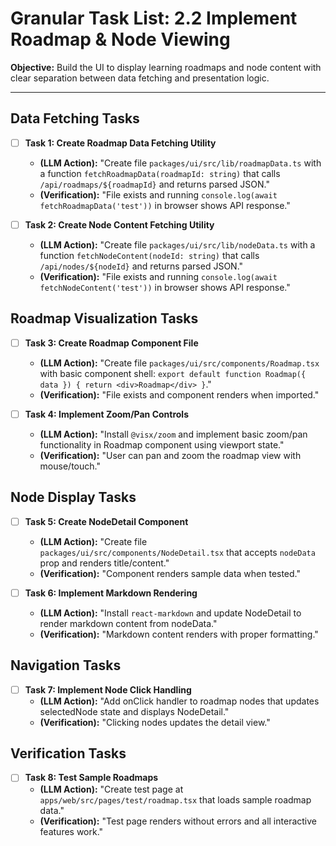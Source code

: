 # Granular Task List: 2.2 Implement Roadmap & Node Viewing

**Objective:** Build the UI to display learning roadmaps and node content with clear separation between data fetching and presentation logic.

---

## Data Fetching Tasks

- [ ] **Task 1: Create Roadmap Data Fetching Utility**
    - **(LLM Action):** "Create file `packages/ui/src/lib/roadmapData.ts` with a function `fetchRoadmapData(roadmapId: string)` that calls `/api/roadmaps/${roadmapId}` and returns parsed JSON."
    - **(Verification):** "File exists and running `console.log(await fetchRoadmapData('test'))` in browser shows API response."

- [ ] **Task 2: Create Node Content Fetching Utility**
    - **(LLM Action):** "Create file `packages/ui/src/lib/nodeData.ts` with a function `fetchNodeContent(nodeId: string)` that calls `/api/nodes/${nodeId}` and returns parsed JSON."
    - **(Verification):** "File exists and running `console.log(await fetchNodeContent('test'))` in browser shows API response."

## Roadmap Visualization Tasks

- [ ] **Task 3: Create Roadmap Component File**
    - **(LLM Action):** "Create file `packages/ui/src/components/Roadmap.tsx` with basic component shell: `export default function Roadmap({ data }) { return <div>Roadmap</div> }`."
    - **(Verification):** "File exists and component renders when imported."

- [ ] **Task 4: Implement Zoom/Pan Controls**
    - **(LLM Action):** "Install `@visx/zoom` and implement basic zoom/pan functionality in Roadmap component using viewport state."
    - **(Verification):** "User can pan and zoom the roadmap view with mouse/touch."

## Node Display Tasks

- [ ] **Task 5: Create NodeDetail Component**
    - **(LLM Action):** "Create file `packages/ui/src/components/NodeDetail.tsx` that accepts `nodeData` prop and renders title/content."
    - **(Verification):** "Component renders sample data when tested."

- [ ] **Task 6: Implement Markdown Rendering**
    - **(LLM Action):** "Install `react-markdown` and update NodeDetail to render markdown content from nodeData."
    - **(Verification):** "Markdown content renders with proper formatting."

## Navigation Tasks

- [ ] **Task 7: Implement Node Click Handling**
    - **(LLM Action):** "Add onClick handler to roadmap nodes that updates selectedNode state and displays NodeDetail."
    - **(Verification):** "Clicking nodes updates the detail view."

## Verification Tasks

- [ ] **Task 8: Test Sample Roadmaps**
    - **(LLM Action):** "Create test page at `apps/web/src/pages/test/roadmap.tsx` that loads sample roadmap data."
    - **(Verification):** "Test page renders without errors and all interactive features work."